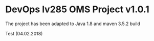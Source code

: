 # DevOps lv285 OMS Project v1.0.1

The project has been adapted to Java 1.8 and maven 3.5.2 build


Test (04.02.2018)